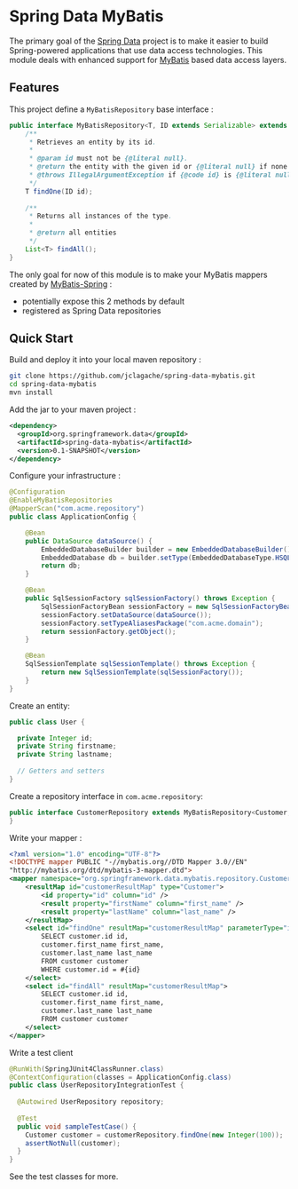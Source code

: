# Spring Data MyBatis #

The primary goal of the [Spring Data](http://www.springsource.org/spring-data) project is to make it easier to build Spring-powered applications that use data access technologies. This module deals with enhanced support for [MyBatis](https://code.google.com/p/mybatis/) based data access layers.

## Features ##
This project define a `MyBatisRepository` base interface  : 

```java
public interface MyBatisRepository<T, ID extends Serializable> extends PagingAndSortingRepository<T, ID> {	
	/**
	 * Retrieves an entity by its id.
	 * 
	 * @param id must not be {@literal null}.
	 * @return the entity with the given id or {@literal null} if none found
	 * @throws IllegalArgumentException if {@code id} is {@literal null}
	 */
	T findOne(ID id);
	
	/**
	 * Returns all instances of the type.
	 * 
	 * @return all entities
	 */
	List<T> findAll();
}
```
The only goal for now of this module is to make your MyBatis mappers created by [MyBatis-Spring](http://mybatis.github.io/spring/) : 
 * potentially expose this 2 methods by default
 * registered as Spring Data repositories


## Quick Start ##

Build and deploy it into your local maven repository :

```bash
git clone https://github.com/jclagache/spring-data-mybatis.git
cd spring-data-mybatis
mvn install
```

Add the jar to your maven project : 

```xml
<dependency>
  <groupId>org.springframework.data</groupId>
  <artifactId>spring-data-mybatis</artifactId>
  <version>0.1-SNAPSHOT</version>
</dependency>
```

Configure your infrastructure : 

```java
@Configuration
@EnableMyBatisRepositories
@MapperScan("com.acme.repository")
public class ApplicationConfig {

	@Bean
	public DataSource dataSource() {
		EmbeddedDatabaseBuilder builder = new EmbeddedDatabaseBuilder();
		EmbeddedDatabase db = builder.setType(EmbeddedDatabaseType.HSQL).addDefaultScripts().build();
		return db;
	}	

	@Bean
	public SqlSessionFactory sqlSessionFactory() throws Exception {
		SqlSessionFactoryBean sessionFactory = new SqlSessionFactoryBean();
		sessionFactory.setDataSource(dataSource());
		sessionFactory.setTypeAliasesPackage("com.acme.domain");
		return sessionFactory.getObject();
	}

	@Bean
	SqlSessionTemplate sqlSessionTemplate() throws Exception {
		return new SqlSessionTemplate(sqlSessionFactory());
	}
}
```

Create an entity:

```java
public class User {

  private Integer id;
  private String firstname;
  private String lastname;
       
  // Getters and setters
}
```

Create a repository interface in `com.acme.repository`:

```java
public interface CustomerRepository extends MyBatisRepository<Customer, Integer> {
}
```

Write your mapper : 

```xml
<?xml version="1.0" encoding="UTF-8"?>
<!DOCTYPE mapper PUBLIC "-//mybatis.org//DTD Mapper 3.0//EN" 
"http://mybatis.org/dtd/mybatis-3-mapper.dtd">
<mapper namespace="org.springframework.data.mybatis.repository.CustomerRepository">
	<resultMap id="customerResultMap" type="Customer">
		<id property="id" column="id" />
		<result property="firstName" column="first_name" />
		<result property="lastName" column="last_name" />
	</resultMap>
	<select id="findOne" resultMap="customerResultMap" parameterType="int">
		SELECT customer.id id,
		customer.first_name first_name,
		customer.last_name last_name
		FROM customer customer
		WHERE customer.id = #{id}
	</select>	
	<select id="findAll" resultMap="customerResultMap">
		SELECT customer.id id,
		customer.first_name first_name,
		customer.last_name last_name
		FROM customer customer		
	</select>
</mapper>
```

Write a test client

```java
@RunWith(SpringJUnit4ClassRunner.class)
@ContextConfiguration(classes = ApplicationConfig.class)
public class UserRepositoryIntegrationTest {
     
  @Autowired UserRepository repository;
     
  @Test
  public void sampleTestCase() {         
	Customer customer = customerRepository.findOne(new Integer(100));
	assertNotNull(customer); 
  }
}
```

See the test classes for more.






